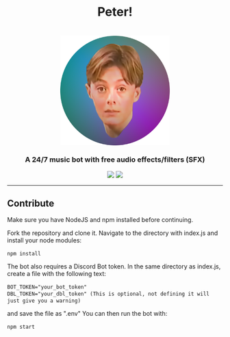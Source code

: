 <h1 align="center">Peter!</h1>

<h1 align="center">
    <img src="https://raw.githubusercontent.com/BR88C/peter/master/src/assets/images/peter%20cropped.png" align="center" width="256" height="256" />
</h1>

<h3 align="center">A 24/7 music bot with free audio effects/filters (SFX)</h3>

<p align="center">
    <img src="https://img.shields.io/github/v/release/BR88C/peter?include_prereleases&style=for-the-badge&color=d65cff">
    <img src="https://img.shields.io/github/license/BR88C/peter?style=for-the-badge&color=fbedff">
</p>

---

## Contribute
Make sure you have NodeJS and npm installed before continuing.

Fork the repository and clone it.
Navigate to the directory with index.js and install your node modules:
```
npm install
```
The bot also requires a Discord Bot token. In the same directory as index.js, create a file with the following text:
```
BOT_TOKEN="your_bot_token"
DBL_TOKEN="your_dbl_token" (This is optional, not defining it will just give you a warning)
```
and save the file as ".env"
You can then run the bot with:
```
npm start
```
